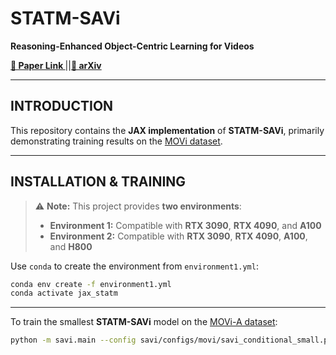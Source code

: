 # **STATM-SAVi**
**Reasoning-Enhanced Object-Centric Learning for Videos**

**[📄 Paper Link ](https://dl.acm.org/doi/10.1145/3690624.3709168)**  <!-- TODO: Replace with actual paper link -->
||**[📄 arXiv ](https://arxiv.org/abs/2403.15245v2)**

---

## **INTRODUCTION**

This repository contains the **JAX implementation** of **STATM-SAVi**, primarily demonstrating training results on the [MOVi dataset](https://console.cloud.google.com/storage/browser/kubric-public/tfds?pli=1&inv=1&invt=Abyp-w).

---

## **INSTALLATION & TRAINING**

> ⚠️ **Note:** This project provides **two environments**:
>
> - **Environment 1:** Compatible with **RTX 3090**, **RTX 4090**, and **A100**  
> - **Environment 2:** Compatible with **RTX 3090**, **RTX 4090**, **A100**, and **H800**


Use `conda` to create the environment from `environment1.yml`:

```bash
conda env create -f environment1.yml
conda activate jax_statm
```
---

To train the smallest **STATM-SAVi** model on the [MOVi-A dataset](https://github.com/google-research/kubric/blob/main/challenges/movi/README.md):

```bash
python -m savi.main --config savi/configs/movi/savi_conditional_small.py --workdir samll_temp/
```
